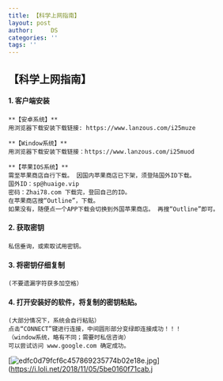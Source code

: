 ```yaml
---
title: 【科学上网指南】
layout: post
author:     DS
categories: ''
tags: ''
---
```

## 【科学上网指南】

#### 1. 客户端安装

    **【安卓系统】**
    用浏览器下载安装下载链接: https://www.lanzous.com/i25muze  
 
    **【Window系统】**
    用浏览器下载安装下载链接：https://www.lanzous.com/i25muod     

    **【苹果IOS系统】**
    需至苹果商店自行下载。 因国内苹果商店已下架，须登陆国外ID下载。 
    国外ID：sp@huaige.vip 
    密码：Zhai78.com 下载完，登回自己的ID。  
    在苹果商店搜“Outline”，下载。 
    如果没有，随便点一个APP下载会切换到外国苹果商店。 再搜“Outline”即可。

#### 2. 获取密钥
    私信垂询，或索取试用密钥。  

#### 3. 将密钥仔细复制
    (不要遗漏字符获多加空格）

#### 4. 打开安装好的软件，将复制的密钥粘贴。
    (大部分情况下，系统会自行粘贴）  
    点击“CONNECT”键进行连接，中间圆形部分变绿即连接成功！！！   
    （window系统，略有不同；需要时私信咨询） 
    可以尝试访问 www.google.com 确定成功。


[![edfc0d79fcf6c457869235774b02e18e.jpg](https://i.loli.net/2018/11/05/5be0160f71cab.jpg)](https://i.loli.net/2018/11/05/5be0160f71cab.j
